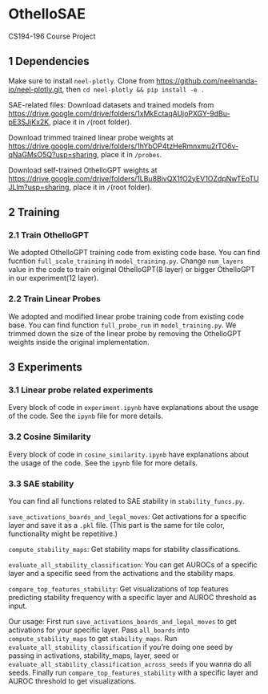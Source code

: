 # OthelloSAE
CS194-196 Course Project

## 1 Dependencies
Make sure to install `neel-plotly`. Clone from https://github.com/neelnanda-io/neel-plotly.git, then `cd neel-plotly && pip install -e .`

SAE-related files: Download datasets and trained models from https://drive.google.com/drive/folders/1xMkEctaqAUjoPXGY-9dBu-pE3SJjKx2K, place it in `/`(root folder).

Download trimmed trained linear probe weights at https://drive.google.com/drive/folders/1hYbOP4tzHeRmnxmu2rTO6v-qNaGMsO5Q?usp=sharing, place it in `/probes`.

Download self-trained OthelloGPT weights at https://drive.google.com/drive/folders/1LBu8BivQX1fO2yEV1OZdpNwTEoTUJLlm?usp=sharing, place it in `/`(root folder).

## 2 Training

### 2.1 Train OthelloGPT
We adopted OthelloGPT training code from existing code base. You can find fucntion `full_scale_training` in `model_training.py`. Change `num_layers` value in the code to train original OthelloGPT(8 layer) or bigger OthelloGPT in our experiment(12 layer).

### 2.2 Train Linear Probes
We adopted and modified linear probe training code from existing code base. You can find function `full_probe_run` in `model_training.py`. We trimmed down the size of the linear probe by removing the OthelloGPT weights inside the original implementation.

## 3 Experiments

### 3.1 Linear probe related experiments
Every block of code in `experiment.ipynb` have explanations about the usage of the code. See the `ipynb` file for more details.

### 3.2 Cosine Similarity
Every block of code in `cosine_similarity.ipynb` have explanations about the usage of the code. See the `ipynb` file for more details.

### 3.3 SAE stability
You can find all functions related to SAE stability in `stability_funcs.py`.

`save_activations_boards_and_legal_moves`: Get activations for a specific layer and save it as a `.pkl` file. (This part is the same for tile color, functionality might be repetitive.)

`compute_stability_maps`: Get stability maps for stability classifications.


`evaluate_all_stability_classification`: You can get AUROCs of a specific layer and a specific seed from the activations and the stability maps.

`compare_top_features_stability`: Get visualizations of top features predicting stability frequency with a specific layer and AUROC threshold as input.

Our usage: First run `save_activations_boards_and_legal_moves` to get activations for your specific layer. Pass `all_boards` into `compute_stability_maps` to get `stability_maps`. Run `evaluate_all_stability_classification` if you’re doing one seed by passing in activations, stability_maps, layer, seed or `evaluate_all_stability_classification_across_seeds` if you wanna do all seeds. Finally run `compare_top_features_stability` with a specific layer and AUROC threshold to get visualizations.

